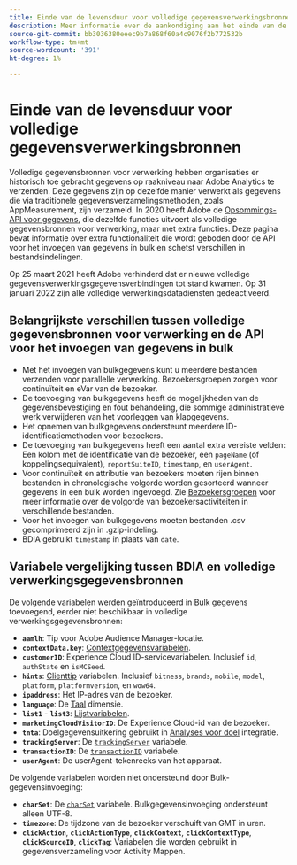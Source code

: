 ```yaml
---
title: Einde van de levensduur voor volledige gegevensverwerkingsbronnen
description: Meer informatie over de aankondiging aan het einde van de levensduur voor volledige gegevensverwerkingsbronnen.
source-git-commit: bb3036380eeec9b7a868f60a4c9076f2b772532b
workflow-type: tm+mt
source-wordcount: '391'
ht-degree: 1%

---
```


# Einde van de levensduur voor volledige gegevensverwerkingsbronnen

Volledige gegevensbronnen voor verwerking hebben organisaties er historisch toe gebracht gegevens op raakniveau naar Adobe Analytics te verzenden. Deze gegevens zijn op dezelfde manier verwerkt als gegevens die via traditionele gegevensverzamelingsmethoden, zoals AppMeasurement, zijn verzameld. In 2020 heeft Adobe de [Opsommings-API voor gegevens](https://developer.adobe.com/analytics-apis/docs/2.0/guides/endpoints/bulk-data-insertion/), die dezelfde functies uitvoert als volledige gegevensbronnen voor verwerking, maar met extra functies. Deze pagina bevat informatie over extra functionaliteit die wordt geboden door de API voor het invoegen van gegevens in bulk en schetst verschillen in bestandsindelingen.

Op 25 maart 2021 heeft Adobe verhinderd dat er nieuwe volledige gegevensverwerkingsgegevensverbindingen tot stand kwamen. Op 31 januari 2022 zijn alle volledige verwerkingsdatadiensten gedeactiveerd.

## Belangrijkste verschillen tussen volledige gegevensbronnen voor verwerking en de API voor het invoegen van gegevens in bulk

* Met het invoegen van bulkgegevens kunt u meerdere bestanden verzenden voor parallelle verwerking. Bezoekersgroepen zorgen voor continuïteit en eVar van de bezoeker.
* De toevoeging van bulkgegevens heeft de mogelijkheden van de gegevensbevestiging en fout behandeling, die sommige administratieve werk verwijderen van het voorleggen van klapgegevens.
* Het opnemen van bulkgegevens ondersteunt meerdere ID-identificatiemethoden voor bezoekers.
* De toevoeging van bulkgegevens heeft een aantal extra vereiste velden: Een kolom met de identificatie van de bezoeker, een `pageName` (of koppelingsequivalent), `reportSuiteID`, `timestamp`, en `userAgent`.
* Voor continuïteit en attributie van bezoekers moeten rijen binnen bestanden in chronologische volgorde worden gesorteerd wanneer gegevens in een bulk worden ingevoegd. Zie [Bezoekersgroepen](https://developer.adobe.com/analytics-apis/docs/2.0/guides/endpoints/bulk-data-insertion/visitor-groups/) voor meer informatie over de volgorde van bezoekersactiviteiten in verschillende bestanden.
* Voor het invoegen van bulkgegevens moeten bestanden .csv gecomprimeerd zijn in .gzip-indeling.
* BDIA gebruikt `timestamp` in plaats van `date`.

## Variabele vergelijking tussen BDIA en volledige verwerkingsgegevensbronnen

De volgende variabelen werden geïntroduceerd in Bulk gegevens toevoegend, eerder niet beschikbaar in volledige verwerkingsgegevensbronnen:

* **`aamlh`**: Tip voor Adobe Audience Manager-locatie.
* **`contextData.key`**: [Contextgegevensvariabelen](/help/implement/vars/page-vars/contextdata.md).
* **`customerID`**: Experience Cloud ID-servicevariabelen. Inclusief `id`, `authState` en `isMCSeed`.
* **`hints`**: [Clienttip](https://experienceleague.adobe.com/docs/experience-platform/edge/fundamentals/user-agent-client-hints.html) variabelen. Inclusief `bitness`, `brands`, `mobile`, `model`, `platform`, `platformversion`, en `wow64`.
* **`ipaddress`**: Het IP-adres van de bezoeker.
* **`language`**: De [Taal](/help/components/dimensions/language.md) dimensie.
* **`list1`** - **`list3`**: [Lijstvariabelen](/help/implement/vars/page-vars/list.md).
* **`marketingCloudVisitorID`**: De Experience Cloud-id van de bezoeker.
* **`tnta`**: Doelgegevensuitkering gebruikt in [Analyses voor doel](https://experienceleague.adobe.com/docs/target/using/integrate/a4t/a4t.html) integratie.
* **`trackingServer`**: De [`trackingServer`](/help/implement/vars/config-vars/trackingserver.md) variabele.
* **`transactionID`**: De [`transactionID`](/help/implement/vars/page-vars/transactionid.md) variabele.
* **`userAgent`**: De userAgent-tekenreeks van het apparaat.

De volgende variabelen worden niet ondersteund door Bulk-gegevensinvoeging:

* **`charSet`**: De [`charSet`](/help/implement/vars/config-vars/charset.md) variabele. Bulkgegevensinvoeging ondersteunt alleen UTF-8.
* **`timezone`**: De tijdzone van de bezoeker verschuift van GMT in uren.
* **`clickAction`**, **`clickActionType`**, **`clickContext`**, **`clickContextType`**, **`clickSourceID`**, **`clickTag`**: Variabelen die worden gebruikt in gegevensverzameling voor Activity Mappen.
